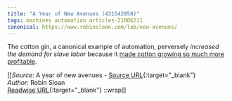 ```yaml
---
title: "A Year of New Avenues (431542858)"
tags: machines automation articles-21806211
canonical: https://www.robinsloan.com/lab/new-avenues/
---
```


The cotton gin, a canonical example of automation, perversely *increased the demand for slave labor* because it [made cotton growing so much more profitable](https://www.archives.gov/education/lessons/cotton-gin-patent#:~:text=While%20it%20was%20true%20that,both%20land%20and%20enslaved%20labor).


[[_Source_: A year of new avenues - [Source URL](https://www.robinsloan.com/lab/new-avenues/){:target="_blank"}<br>
_Author_: Robin Sloan<br>
[Readwise URL](https://readwise.io/open/431542858){:target="_blank"}
::wrap]]